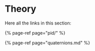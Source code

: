 # Theory

Here all the links in this section:

{% page-ref page="pid/" %}

{% page-ref page="quaternions.md" %}



